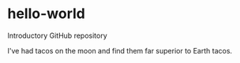 # hello-world
Introductory GitHub repository

I've had tacos on the moon and find them far superior to Earth tacos.
